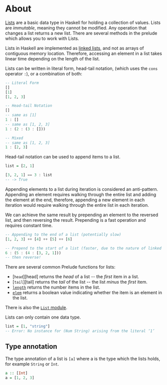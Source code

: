 # About

[Lists][list] are a basic data type in Haskell for holding a collection of values.
Lists are _immutable_, meaning they cannot be modified.
Any operation that changes a list returns a new list.
There are several methods in the prelude which allows you to work with Lists.

Lists in Haskell are implemented as [linked lists][linked-list-wiki], and not as arrays of contiguous memory location.
Therefore, accessing an element in a list takes linear time depending on the length of the list.

Lists can be written in literal form, head-tail notation, (which uses the `cons` operator `:`), or a combination of both:

```haskell
-- Literal Form
[]
[1]
[1, 2, 3]

-- Head-tail Notation
[]
-- same as [1]
1 : []
-- same as [1, 2, 3]
1 : (2 : (3 : []))

-- Mixed
-- same as [1, 2, 3]
1 : [2, 3]
```

Head-tail notation can be used to append items to a list.

```haskell
list = [2, 1]

[3, 2, 1] == 3 : list
-- -> True
```

Appending elements to a list during iteration is considered an anti-pattern. 
Appending an element requires walking through the entire list and adding the element at the end, therefore, appending a new element in each iteration would require walking through the entire list in each iteration.

We can achieve the same result by prepending an element to the reversed list, and then reversing the result. Prepending is a fast operation and requires constant time.

```haskell
-- Appending to the end of a list (potentially slow)
[1, 2, 3] ++ [4] ++ [5] ++ [6]

-- Prepend to the start of a list (faster, due to the nature of linked lists)
6 : (5 : (4 : [3, 2, 1]))
-- then reverse!
```

There are several common Prelude functions for lists:

- [`head`][head] returns the _head_ of a list -- the _first_ item in a list.
- [`tail`][tail] returns the _tail_ of the list -- the list _minus_ the _first_ item.
- [`length`][length] returns the number items in the list.
- [`elem`][in] returns a boolean value indicating whether the item is an element in the list.

There is also the [`List` module][list].

Lists can only contain one data type.

```haskell
list = [1, "string"]
-- Error: No instance for (Num String) arising from the literal ‘1’
```

## Type annotation

The type annotation of a list is `[a]` where a is the type which the lists holds, for example `String` or `Int`.

``` haskell
a :: [Int] 
a = [1, 2, 3]
```

[enum]: https://hexdocs.pm/elixir/Enum.html
[enum-protocol]: https://hexdocs.pm/elixir/Enumerable.html
[hd]: https://hexdocs.pm/elixir/Kernel.html#hd/1
[in]: https://hexdocs.pm/elixir/Kernel.html#in/2
[length]: https://hexdocs.pm/elixir/Kernel.html#length/1
[list]: https://hexdocs.pm/elixir/List.html
[stream]: https://hexdocs.pm/elixir/Stream.html
[tl]: https://hexdocs.pm/elixir/Kernel.html#tl/1
[linked-list-wiki]: https://en.wikipedia.org/wiki/Linked_list
